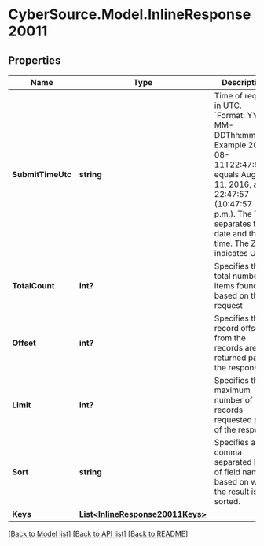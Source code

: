 # CyberSource.Model.InlineResponse20011
## Properties

Name | Type | Description | Notes
------------ | ------------- | ------------- | -------------
**SubmitTimeUtc** | **string** | Time of request in UTC. &#x60;Format: YYYY-MM-DDThh:mm:ssZ&#x60;  Example 2016-08-11T22:47:57Z equals August 11, 2016, at 22:47:57 (10:47:57 p.m.). The T separates the date and the time. The Z indicates UTC.  | [optional] 
**TotalCount** | **int?** | Specifies the total number of items found based on the request | [optional] 
**Offset** | **int?** | Specifies the record offset from the records are returned part of the response | [optional] 
**Limit** | **int?** | Specifies the maximum number of records requested part of the response | [optional] 
**Sort** | **string** | Specifies a comma separated list of field names based on which the result is sorted. | [optional] 
**Keys** | [**List&lt;InlineResponse20011Keys&gt;**](InlineResponse20011Keys.md) |  | [optional] 

[[Back to Model list]](../README.md#documentation-for-models) [[Back to API list]](../README.md#documentation-for-api-endpoints) [[Back to README]](../README.md)

